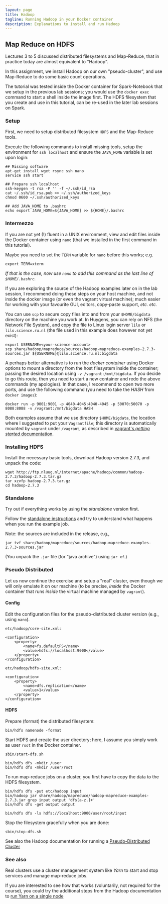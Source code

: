 ```yaml
---
layout: page
title: Hadoop
tagline: Running Hadoop in your Docker container
description: Explanations to install and run Hadoop
---
```


## Map Reduce on HDFS

Lectures 3 to 5 discussed distributed filesystems and Map-Reduce, that in practice today are almost equivalent to "Hadoop".

In this assignment, we install Hadoop on our own "pseudo-cluster", and use Map-Reduce to do some basic count operations.

The tutorial was tested inside the Docker container for Spark-Notebook that we setup in the previous lab sessions;
you would use the `docker exec` command to start a shell inside the image first.
The HDFS filesystem that you create and use in this tutorial, can be re-used in the later lab sessions on Spark.

### Setup

First, we need to setup distributed filesystem `HDFS` and the Map-Reduce tools.

Execute the following commands to install missing tools, setup the environment for `ssh localhost` 
and ensure the `JAVA_HOME` variable is set upon login:

```
## Missing software
apt-get install wget rsync ssh nano
service ssh start

## Prepare ssh localhost
ssh-keygen -t rsa -P '' -f ~/.ssh/id_rsa
cat ~/.ssh/id_rsa.pub >> ~/.ssh/authorized_keys
chmod 0600 ~/.ssh/authorized_keys

## Add JAVA_HOME to .bashrc
echo export JAVA_HOME=${JAVA_HOME} >> ${HOME}/.bashrc
```

### Intermezzo

If you are not yet (!) fluent in a UNIX environment, view and edit files inside the Docker container using `nano` 
(that we installed in the first command in this tutorial).

Maybe you need to set the `TERM` variable for `nano` before this works; e.g.

```
export TERM=xterm
```

_If that is the case, now use `nano` to add this command as the last line of `$HOME/.bashrc`._ 

If you are exploring the source of the Hadoop examples later on in the lab session, I recommend doing these steps 
on your host machine, and not inside the docker image (or even the vagrant virtual machine); much easier for working 
with your favourite GUI, editors, copy-paste support, _etc. etc._

You can use `scp` to secure copy files into and from your `$HOME/bigdata` directory on the machine you work at.
In Huygens, you can rely on NFS (the Network File System), and copy the file to Linux login server `lilo` 
or `lilo.science.ru.nl` (the file used in this example does however not yet exist):

```
export USERNAME=<your-science-account>
scp share/hadoop/mapreduce/sources/hadoop-mapreduce-examples-2.7.3-sources.jar ${USERNAME}@lilo.science.ru.nl:bigdata
```

A perhaps better alternative is to run the _docker container_ using Docker options to mount a directory from the 
host filesystem inside the container; passing the desired location using `-v /vagrant:/mnt/bigdata`.
If you decide to go this route, then you need to start a new container and redo the above commands (my apologies).
In that case, I recommend to open two more ports, and use the following command 
(you need to take the _HASH_ from `docker images`):

```
docker run -p 9001:9001 -p 4040-4045:4040-4045 -p 50070:50070 -p 8088:8088 -v /vagrant:/mnt/bigdata HASH
```

Both examples assume that we use directory `$HOME/bigdata`, the location where I suggested to put your `Vagrantfile`; 
this directory is automatically mounted by `vagrant` under `/vagrant`, as described in 
[vagrant's _getting started_ documentation](https://www.vagrantup.com/docs/getting-started/synced_folders.html).


### Installing HDFS

Install the necessary basic tools, download Hadoop version 2.7.3, and unpack the code:

```
wget http://ftp.nluug.nl/internet/apache/hadoop/common/hadoop-2.7.3/hadoop-2.7.3.tar.gz
tar xzvfp hadoop-2.7.3.tar.gz
cd hadoop-2.7.3
```

### Standalone

Try out if everything works by using the _standalone_ version first.

Follow the
[standalone instructions](https://hadoop.apache.org/docs/r2.7.3/hadoop-project-dist/hadoop-common/SingleCluster.html#Standalone_Operation) and try to understand what happens when you run the example job.

Note: the sources are included in the release, e.g.,

```
jar tvf share/hadoop/mapreduce/sources/hadoop-mapreduce-examples-2.7.3-sources.jar
```

(You unpack the `.jar` file (for "java archive") using `jar xf`.)

### Pseudo Distributed

Let us now continue the exercise and setup a "real" cluster, even though we will only emulate it on our machine 
(to be precise, _inside_ the Docker container that runs _inside_ the virtual machine managed by `vagrant`).

#### Config

Edit the configuration files for the pseudo-distributed cluster version (e.g., using `nano`).

`etc/hadoop/core-site.xml:`

```
<configuration>
    <property>
        <name>fs.defaultFS</name>
        <value>hdfs://localhost:9000</value>
    </property>
</configuration>
```

`etc/hadoop/hdfs-site.xml:`

```
<configuration>
    <property>
        <name>dfs.replication</name>
        <value>1</value>
    </property>
</configuration>
```

#### HDFS

Prepare (format) the distributed filesystem:

```
bin/hdfs namenode -format
```

Start HDFS and create the user directory; here, I assume you simply work as user `root` in the Docker container.


```
sbin/start-dfs.sh

bin/hdfs dfs -mkdir /user
bin/hdfs dfs -mkdir /user/root

```

To run map-reduce jobs on a cluster, you first have to copy the data to the HDFS filesystem.


```
bin/hdfs dfs -put etc/hadoop input
bin/hadoop jar share/hadoop/mapreduce/hadoop-mapreduce-examples-2.7.3.jar grep input output 'dfs[a-z.]+'
bin/hdfs dfs -get output output

bin/hdfs dfs -ls hdfs://localhost:9000/user/root/input
```

Stop the filesystem gracefully when you are done:


```
sbin/stop-dfs.sh
```

See also the Hadoop documentation for running a
[Pseudo-Distributed Cluster](https://hadoop.apache.org/docs/r2.7.3/hadoop-project-dist/hadoop-common/SingleCluster.html#Pseudo-Distributed_Operation)

### See also

Real clusters use a cluster management system like _Yarn_ to start and stop services and manage map-reduce jobs.

If you are interested to see how that works (voluntarily, not required for the course), 
you could try the additional steps from the Hadoop documentation to
[run Yarn on a single node](https://hadoop.apache.org/docs/r2.7.3/hadoop-project-dist/hadoop-common/SingleCluster.html#YARN_on_a_Single_Node)



